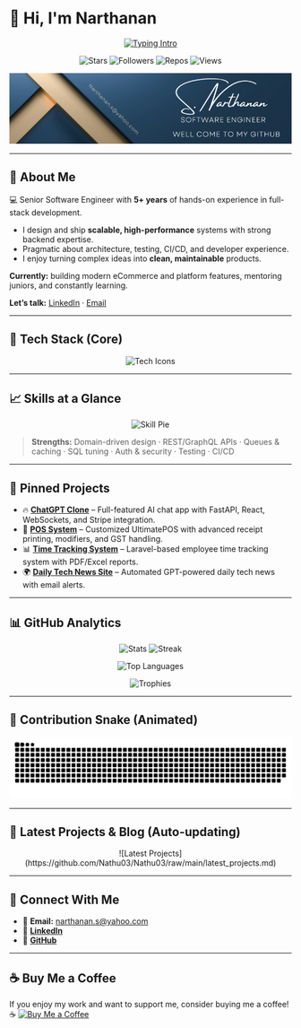 # 👋 Hi, I'm Narthanan

<p align="center">
  <a href="https://github.com/Nathu03">
    <img src="https://readme-typing-svg.demolab.com?font=Inter&size=28&pause=1500&center=true&vCenter=true&width=750&lines=Senior+Software+Engineer+%7C+Full-Stack+Developer;5%2B+years+building+scalable+web+%26+mobile+apps;Laravel+%7C+React+%7C+Spring+Boot+%7C+Flutter;Clean+code+%7C+Clear+architecture+%7C+Real+impact" alt="Typing Intro" />
  </a>
</p>

<p align="center">
  <img src="https://img.shields.io/github/stars/Nathu03?color=00C853&style=for-the-badge" alt="Stars" />
  <img src="https://img.shields.io/github/followers/Nathu03?style=for-the-badge&color=00C853" alt="Followers" />
  <img src="https://img.shields.io/badge/Repositories-10-brightgreen?style=for-the-badge" alt="Repos" />
  <img src="https://komarev.com/ghpvc/?username=Nathu03&style=for-the-badge&label=Profile+Views" alt="Views" />
</p>

<p align="center">
  <img src="https://github.com/Nathu03/Nathu03/blob/main/RobertLaurent.png" alt="Cover" />
</p>

---

## 🚀 About Me

💻 Senior Software Engineer with **5+ years** of hands-on experience in full-stack development.

* I design and ship **scalable, high-performance** systems with strong backend expertise.
* Pragmatic about architecture, testing, CI/CD, and developer experience.
* I enjoy turning complex ideas into **clean, maintainable** products.

**Currently:** building modern eCommerce and platform features, mentoring juniors, and constantly learning.

**Let’s talk:** [LinkedIn](https://www.linkedin.com/in/narthanan) · [Email](mailto:narthanan.s@yahoo.com)

---

## 🧰 Tech Stack (Core)

<p align="center">
  <img src="https://skillicons.dev/icons?i=java,spring,php,laravel,react,js,ts,flutter,dart,mysql,postgres,mongodb,redis,docker,nginx,aws,git,github,linux&perline=10" alt="Tech Icons" />
</p>

---

## 📈 Skills at a Glance

<p align="center">
  <img src="https://quickchart.io/chart?c=%7Btype:'pie',data:{labels:['Backend','Frontend','Mobile','DevOps','Data/DB'],datasets:[{data:[35,25,20,15,5]}]},options:{plugins:{legend:{position:'bottom'}}}&backgroundColor=transparent" alt="Skill Pie" width="420" />
</p>

> **Strengths:** Domain-driven design · REST/GraphQL APIs · Queues & caching · SQL tuning · Auth & security · Testing · CI/CD

---

## 📌 Pinned Projects

* 🔥 [**ChatGPT Clone**](https://github.com/yourusername/chatgpt-clone) – Full-featured AI chat app with FastAPI, React, WebSockets, and Stripe integration.
* 🛒 [**POS System**](https://github.com/yourusername/ultimatepos) – Customized UltimatePOS with advanced receipt printing, modifiers, and GST handling.
* 📊 [**Time Tracking System**](https://github.com/yourusername/timetracker) – Laravel-based employee time tracking system with PDF/Excel reports.
* 🌍 [**Daily Tech News Site**](https://github.com/yourusername/technews-ai) – Automated GPT-powered daily tech news with email alerts.

---

## 📊 GitHub Analytics

<p align="center">
  <img height="160" src="https://github-readme-stats.vercel.app/api?username=yourusername&show_icons=true&theme=radical" alt="Stats" />
  <img height="160" src="https://github-readme-streak-stats.herokuapp.com/?user=yourusername&theme=radical&hide_border=true" alt="Streak" />
</p>

<p align="center">
  <img height="160" src="https://github-readme-stats.vercel.app/api/top-langs/?username=yourusername&layout=compact&theme=radical&hide_border=true" alt="Top Languages" />
</p>

<p align="center">
  <img src="https://github-profile-trophy.vercel.app/?username=Nathu03&theme=onedark&no-frame=true&no-bg=true&column=6" alt="Trophies" />
</p>

---

## 🐍 Contribution Snake (Animated)

<p align="center">
  <img src="https://raw.githubusercontent.com/Platane/snk/output/github-contribution-grid-snake-dark.svg" alt="Contribution Snake" />
</p>

---

## 📰 Latest Projects & Blog (Auto-updating)

<p align="center">
  <!-- This file is auto-updated via GitHub Actions -->
  ![Latest Projects](https://github.com/Nathu03/Nathu03/raw/main/latest_projects.md)
</p>

---

## 🤝 Connect With Me

* 📧 **Email:** [narthanan.s@yahoo.com](mailto:narthanan.s@yahoo.com)
* 💼 [**LinkedIn**](https://linkedin.com/in/yourusername)
* 🐙 [**GitHub**](https://github.com/yourusername)

---

## ☕ Buy Me a Coffee

If you enjoy my work and want to support me, consider buying me a coffee! ☕
[![Buy Me a Coffee](https://img.shields.io/badge/Buy%20Me%20a%20Coffee-FFDD00?style=for-the-badge\&logo=buy-me-a-coffee\&logoColor=black)](https://www.buymeacoffee.com/narthanan)
